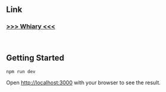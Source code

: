 ## Link
### [>>> Whiary <<<](https://whiary.vercel.app/)
<br> 

## Getting Started

```bash
npm run dev
```
Open [http://localhost:3000](http://localhost:3000) with your browser to see the result.
